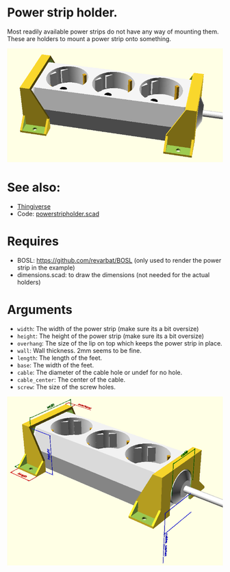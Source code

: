# Power strip holder.

Most readily available power strips do not have any way of mounting them.
These are holders to mount a power strip onto something.

![example](img/powerstripholder_example.png)

# See also:

* [Thingiverse](https://www.thingiverse.com/thing:4590509)
* Code: [powerstripholder.scad](../parts/powerstripholder.scad)

# Requires

- BOSL: https://github.com/revarbat/BOSL (only used to render the power 
  strip in the example)
- dimensions.scad: to draw the dimensions (not needed for the actual holders)

# Arguments

- `width`: The width of the power strip (make sure its a bit oversize)
- `height`: The height of the power strip (make sure its a bit oversize)
- `overhang`: The size of the lip on top which keeps the power strip in place.
- `wall`: Wall thickness. 2mm seems to be fine.
- `length`: The length of the feet.
- `base`: The width of the feet.
- `cable`: The diameter of the cable hole or undef for no hole.
- `cable_center`: The center of the cable.
- `screw`: The size of the screw holes.

![dimensions](img/powerstripholder_dimensions.png)

